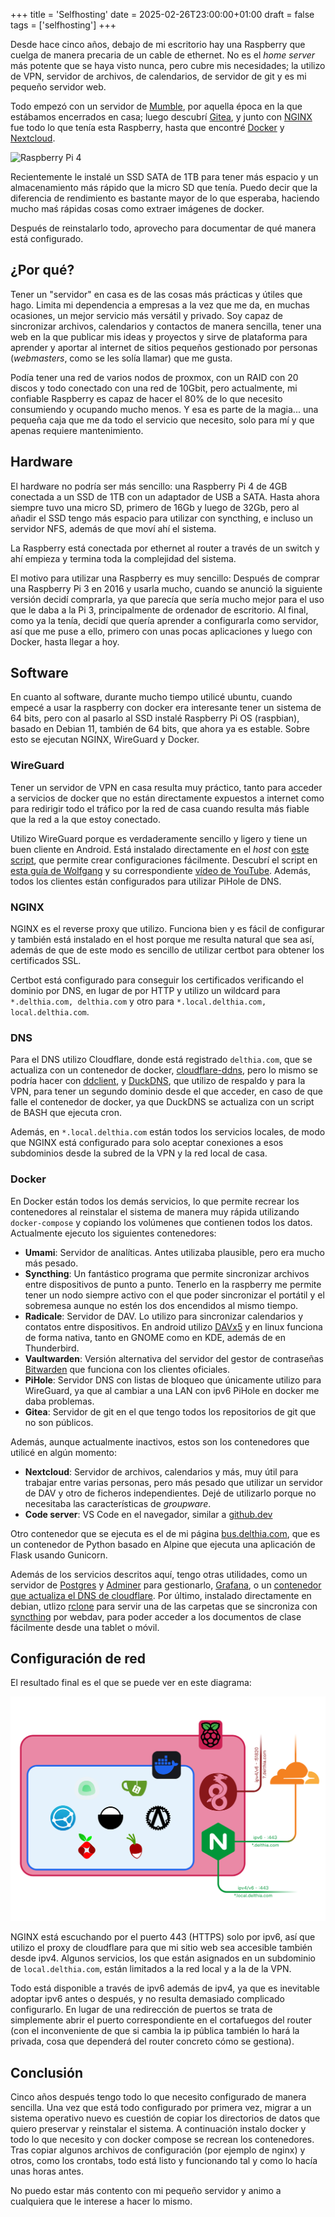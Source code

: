 +++
title = 'Selfhosting'
date = 2025-02-26T23:00:00+01:00
draft = false
tags = ['selfhosting']
+++

Desde hace cinco años, debajo de mi escritorio hay una Raspberry que cuelga de manera precaria de un cable de ethernet. No es el *home server* más potente que se haya visto nunca, pero cubre mis necesidades; la utilizo de VPN, servidor de archivos, de calendarios, de servidor de git y es mi pequeño servidor web.

Todo empezó con un servidor de [Mumble](https://www.mumble.info/), por aquella época en la que estábamos encerrados en casa; luego descubrí [Gitea](https://about.gitea.com/), y junto con [NGINX](https://nginx.org/) fue todo lo que tenía esta Raspberry, hasta que encontré [Docker](https://www.docker.com/) y [Nextcloud](https://nextcloud.com/).

![Raspberry Pi 4](raspberry.JPG)

Recientemente le instalé un SSD SATA de 1TB para tener más espacio y un almacenamiento más rápido que la micro SD que tenía. Puedo decir que la diferencia de rendimiento es bastante mayor de lo que esperaba, haciendo mucho maś rápidas cosas como extraer imágenes de docker.

Después de reinstalarlo todo, aprovecho para documentar de qué manera está configurado.

## ¿Por qué?

Tener un "servidor" en casa es de las cosas más prácticas y útiles que hago. Limita mi dependencia a empresas a la vez que me da, en muchas ocasiones, un mejor servicio más versátil y privado. Soy capaz de sincronizar archivos, calendarios y contactos de manera sencilla, tener una web en la que publicar mis ideas y proyectos y sirve de plataforma para aprender y aportar al internet de sitios pequeños gestionado por personas (*webmasters*, como se les solía llamar) que me gusta.

Podía tener una red de varios nodos de proxmox, con un RAID con 20 discos y todo conectado con una red de 10Gbit, pero actualmente, mi confiable Raspberry es capaz de hacer el 80% de lo que necesito consumiendo y ocupando mucho menos. Y esa es parte de la magia... una pequeña caja que me da todo el servicio que necesito, solo para mí y que apenas requiere mantenimiento.

## Hardware

El hardware no podría ser más sencillo: una Raspberry Pi 4 de 4GB conectada a un SSD de 1TB con un adaptador de USB a SATA. Hasta ahora siempre tuvo una micro SD, primero de 16Gb y luego de 32Gb, pero al añadir el SSD tengo más espacio para utilizar con syncthing, e incluso un servidor NFS, además de que moví ahí el sistema.

La Raspberry está conectada por ethernet al router a través de un switch y ahí empieza y termina toda la complejidad del sistema.

El motivo para utilizar una Raspberry es muy sencillo: Después de comprar una Raspberry Pi 3 en 2016 y usarla mucho, cuando se anunció la siguiente versión decidí comprarla, ya que parecía que sería mucho mejor para el uso que le daba a la Pi 3, principalmente de ordenador de escritorio. Al final, como ya la tenía, decidí que quería aprender a configurarla como servidor, así que me puse a ello, primero con unas pocas aplicaciones y luego con Docker, hasta llegar a hoy.

## Software

En cuanto al software, durante mucho tiempo utilicé ubuntu, cuando empecé a usar la raspberry con docker era interesante tener un sistema de 64 bits, pero con al pasarlo al SSD instalé Raspberry Pi OS (raspbian), basado en Debian 11, también de 64 bits, que ahora ya es estable. Sobre esto se ejecutan NGINX, WireGuard y Docker.

### WireGuard

Tener un servidor de VPN en casa resulta muy práctico, tanto para acceder a servicios de docker que no están directamente expuestos a internet como para redirigir todo el tráfico por la red de casa cuando resulta más fiable que la red a la que estoy conectado.

Utilizo WireGuard porque es verdaderamente sencillo y ligero y tiene un buen cliente en Android. Está instalado directamente en el *host* con [este script](https://git.io/wireguard), que permite crear configuraciones fácilmente. Descubrí el script en [esta guía de Wolfgang](https://notthebe.ee/blog/set-up-your-own-vpn-on-raspberry-pi/) y su correspondiente [vídeo de YouTube](https://www.youtube.com/watch?v=rtUl7BfCNMY). Además, todos los clientes están configurados para utilizar PiHole de DNS.

### NGINX

NGINX es el reverse proxy que utilizo. Funciona bien y es fácil de configurar y también está instalado en el host porque me resulta natural que sea así, además de que de este modo es sencillo de utilizar certbot para obtener los certificados SSL.

Certbot está configurado para conseguir los certificados verificando el dominio por DNS, en lugar de por HTTP y utilizo un wildcard para `*.delthia.com, delthia.com` y otro para `*.local.delthia.com, local.delthia.com`.

### DNS

Para el DNS utilizo Cloudflare, donde está registrado `delthia.com`, que se actualiza con un contenedor de docker, [cloudflare-ddns](https://github.com/oznu/docker-cloudflare-ddns#creating-a-cloudflare-api-token), pero lo mismo se podría hacer con [ddclient](https://ddclient.net/), y [DuckDNS](https://duckdns.org), que utilizo de respaldo y para la VPN, para tener un segundo dominio desde el que acceder, en caso de que falle el contenedor de docker, ya que DuckDNS se actualiza con un script de BASH que ejecuta cron.

Además, en `*.local.delthia.com` están todos los servicios locales, de modo que NGINX está configurado para solo aceptar conexiones a esos subdominios desde la subred de la VPN y la red local de casa.

### Docker

En Docker están todos los demás servicios, lo que permite recrear los contenedores al reinstalar el sistema de manera muy rápida utilizando `docker-compose` y copiando los volúmenes que contienen todos los datos. Actualmente ejecuto los siguientes contenedores:

- **Umami**: Servidor de analíticas. Antes utilizaba plausible, pero era mucho más pesado.
- **Syncthing**: Un fantástico programa que permite sincronizar archivos entre dispositivos de punto a punto. Tenerlo en la raspberry me permite tener un nodo siempre activo con el que poder sincronizar el portátil y el sobremesa aunque no estén los dos encendidos al mismo tiempo.
- **Radicale**: Servidor de DAV. Lo utilizo para sincronizar calendarios y contatos entre dispositivos. En android utilizo [DAVx5](https://www.davx5.com/) y en linux funciona de forma nativa, tanto en GNOME como en KDE, además de en Thunderbird.
- **Vaultwarden**: Versión alternativa del servidor del gestor de contraseñas [Bitwarden](https://bitwarden.com) que funciona con los clientes oficiales.
- **PiHole**: Servidor DNS con listas de bloqueo que únicamente utilizo para WireGuard, ya que al cambiar a una LAN con ipv6 PiHole en docker me daba problemas.
- **Gitea**: Servidor de git en el que tengo todos los repositorios de git que no son públicos.

Además, aunque actualmente inactivos, estos son los contenedores que utilicé en algún momento:

- **Nextcloud**: Servidor de archivos, calendarios y más, muy útil para trabajar entre varias personas, pero más pesado que utilizar un servidor de DAV y otro de ficheros independientes. Dejé de utilizarlo porque no necesitaba las características de *groupware*.
- **Code server**: VS Code en el navegador, similar a [github.dev](https://github.dev)

Otro contenedor que se ejecuta es el de mi página [bus.delthia.com](https://bus.delthia.com), que es un contenedor de Python basado en Alpine que ejecuta una aplicación de Flask usando Gunicorn.

Además de los servicios descritos aquí, tengo otras utilidades, como un servidor de [Postgres](https://www.postgresql.org/) y [Adminer](https://www.adminer.org/) para gestionarlo, [Grafana](https://grafana.com/), o un [contenedor que actualiza el DNS de cloudflare](https://github.com/oznu/docker-cloudflare-ddns#creating-a-cloudflare-api-token). Por último, instalado directamente en debian, utlizo [rclone](https://rclone.org/) para servir una de las carpetas que se sincroniza con [syncthing](https://syncthing.net/) por webdav, para poder acceder a los documentos de clase fácilmente desde una tablet o móvil.

## Configuración de red

El resultado final es el que se puede ver en este diagrama:

![Network Diatram](raspi-ii.png)

NGINX está escuchando por el puerto 443 (HTTPS) solo por ipv6, así que utilizo el proxy de cloudflare para que mi sitio web sea accesible también desde ipv4. Algunos servicios, los que están asignados en un subdominio de `local.delthia.com`, están limitados a la red local y a la de la VPN.

Todo está disponible a través de ipv6 además de ipv4, ya que es inevitable adoptar ipv6 antes o después, y no resulta demasiado complicado configurarlo. En lugar de una redirección de puertos se trata de simplemente abrir el puerto correspondiente en el cortafuegos del router (con el inconveniente de que si cambia la ip pública también lo hará la privada, cosa que dependerá del router concreto cómo se gestiona).


## Conclusión

Cinco años después tengo todo lo que necesito configurado de manera sencilla. Una vez que está todo configurado por primera vez, migrar a un sistema operativo nuevo es cuestión de copiar los directorios de datos que quiero preservar y reinstalar el sistema. A continuación instalo docker y todo lo que necesito y con docker compose se recrean los contenedores. Tras copiar algunos archivos de configuración (por ejemplo de nginx) y otros, como los crontabs, todo está listo y funcionando tal y como lo hacía unas horas antes.

No puedo estar más contento con mi pequeño servidor y animo a cualquiera que le interese a hacer lo mismo.
